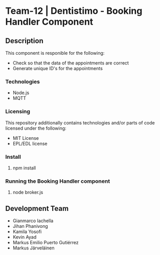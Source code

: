 # Team-12 | Dentistimo - Booking Handler Component  

## Description

This component is responible for the following:

* Check so that the data of the appointments are correct
* Generate unique ID's for the appointments


### Technologies

* Node.js
* MQTT

### Licensing

This repository additionally contains technologies and/or parts of code licensed under the following:
* MIT License
* EPL/EDL license

### Install

1. npm install 

### Running the Booking Handler component

1. node broker.js

## Development Team

* Gianmarco Iachella
* Jihan Phanivong
* Kamila Yosofi
* Kevin Ayad
* Markus Emilio Puerto Gutiérrez
* Markus Järveläinen



